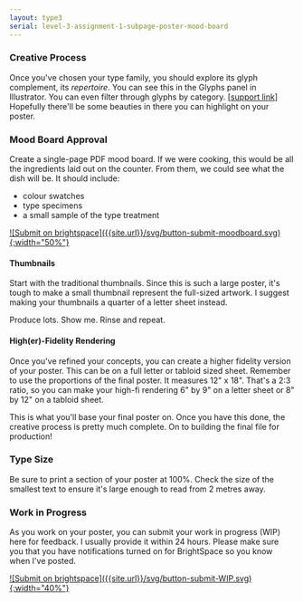 ```yaml
---
layout: type3
serial: level-3-assignment-1-subpage-poster-mood-board
---
```

### Creative Process

Once you've chosen your type family, you should explore its glyph complement, its *repertoire*. You can see this in the Glyphs panel in Illustrator. You can even filter through glyphs by category. [<a href="https://helpx.adobe.com/indesign/using/glyphs-special-characters.html">support link</a>] Hopefully there'll be some beauties in there you can highlight on your poster.

### Mood Board Approval

Create a single-page PDF mood board. If we were cooking, this would be all the ingredients laid out on the counter. From them, we could see what the dish will be. It should include:

<ul class="hasBullets">
	<li>colour swatches</li>
	<li>type specimens</li>
	<li>a small sample of the type treatment</li>
</ul>

<span class="brightspace">
<a href="{{ site.data.type3[0].brightspace[2].bs_url }}" title="Submit your PDF on BrightSpace" target="_blank">![Submit on brightspace]({{site.url}}/svg/button-submit-moodboard.svg){:width="50%"}</a></span>

#### Thumbnails

Start with the traditional thumbnails. Since this is such a large poster, it's tough to make a small thumbnail represent the full-sized artwork. I suggest making your thumbnails a quarter of a letter sheet instead.

Produce lots. Show me. Rinse and repeat.

#### High(er)-Fidelity Rendering

Once you've refined your concepts, you can create a higher fidelity version of your poster. This can be on a full letter or tabloid sized sheet. Remember to use the proportions of the final poster. It measures 12" x 18". That's a 2:3 ratio, so you can make your high-fi rendering 6" by 9" on a letter sheet or 8" by 12" on a tabloid sheet.

This is what you'll base your final poster on. Once you have this done, the creative process is pretty much complete. On to building the final file for production!

### Type Size

Be sure to print a section of your poster at 100%. Check the size of the smallest text to ensure it's large enough to read from 2 metres away.

### Work in Progress

As you work on your poster, you can submit your work in progress (WIP) here for feedback. I usually provide it within 24 hours. Please make sure you that you have notifications turned on for BrightSpace so you know when I've posted.

<span class="brightspace">
<a href="{{ site.data.type3[0].brightspace[3].bs_url }}" title="Submit your PDF on BrightSpace" target="_blank">![Submit on brightspace]({{site.url}}/svg/button-submit-WIP.svg){:width="40%"}</a></span>